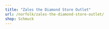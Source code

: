 ```yaml
---
title: "Zales the Diamond Store Outlet"
url: /norfolk/zales-the-diamond-store-outlet/
shop: Schmuck
---
```

